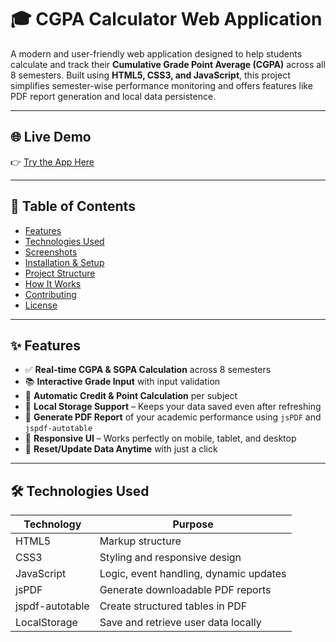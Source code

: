 # 🎓 CGPA Calculator Web Application

A modern and user-friendly web application designed to help students calculate and track their **Cumulative Grade Point Average (CGPA)** across all 8 semesters. Built using **HTML5, CSS3, and JavaScript**, this project simplifies semester-wise performance monitoring and offers features like PDF report generation and local data persistence.

---

## 🌐 Live Demo

👉 [Try the App Here](https://cgpa-calculator-ecru.vercel.app/)

---

## 📌 Table of Contents

- [Features](#-features)
- [Technologies Used](#-technologies-used)
- [Screenshots](#-screenshots)
- [Installation & Setup](#-installation--setup)
- [Project Structure](#-project-structure)
- [How It Works](#-how-it-works)
- [Contributing](#-contributing)
- [License](#-license)

---

## ✨ Features

- ✅ **Real-time CGPA & SGPA Calculation** across 8 semesters
- 📚 **Interactive Grade Input** with input validation
- 🧮 **Automatic Credit & Point Calculation** per subject
- 💾 **Local Storage Support** – Keeps your data saved even after refreshing
- 📄 **Generate PDF Report** of your academic performance using `jsPDF` and `jspdf-autotable`
- 📱 **Responsive UI** – Works perfectly on mobile, tablet, and desktop
- 🔄 **Reset/Update Data Anytime** with just a click

---

## 🛠️ Technologies Used

| Technology     | Purpose                                |
|----------------|----------------------------------------|
| HTML5          | Markup structure                       |
| CSS3           | Styling and responsive design          |
| JavaScript     | Logic, event handling, dynamic updates |
| jsPDF          | Generate downloadable PDF reports      |
| jspdf-autotable| Create structured tables in PDF        |
| LocalStorage   | Save and retrieve user data locally    |


